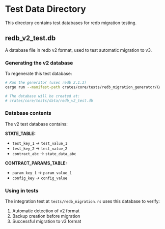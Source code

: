 # Test Data Directory

This directory contains test databases for redb migration testing.

## redb_v2_test.db

A database file in redb v2 format, used to test automatic migration to v3.

### Generating the v2 database

To regenerate this test database:

```bash
# Run the generator (uses redb 2.1.3)
cargo run --manifest-path crates/core/tests/redb_migration_generator/Cargo.toml

# The database will be created at:
# crates/core/tests/data/redb_v2_test.db
```

### Database contents

The v2 test database contains:

**STATE_TABLE:**
- `test_key_1` → `test_value_1`
- `test_key_2` → `test_value_2`
- `contract_abc` → `state_data_abc`

**CONTRACT_PARAMS_TABLE:**
- `param_key_1` → `param_value_1`
- `config_key` → `config_value`

### Using in tests

The integration test at `tests/redb_migration.rs` uses this database to verify:
1. Automatic detection of v2 format
2. Backup creation before migration
3. Successful migration to v3 format
